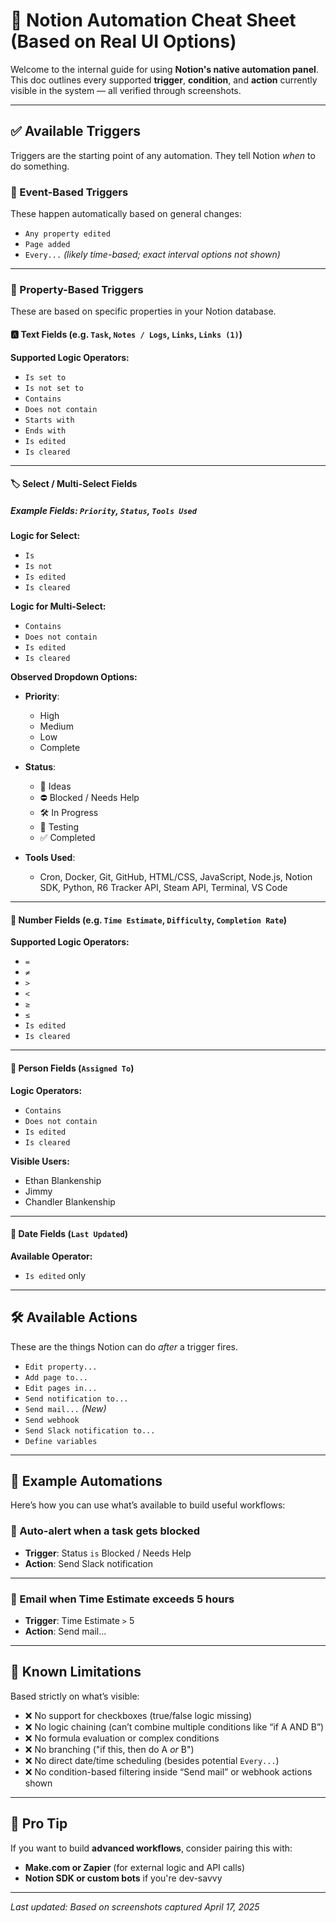 # 📘 Notion Automation Cheat Sheet (Based on Real UI Options)

Welcome to the internal guide for using **Notion's native automation panel**. This doc outlines every supported **trigger**, **condition**, and **action** currently visible in the system — all verified through screenshots.

---

## ✅ Available Triggers

Triggers are the starting point of any automation. They tell Notion *when* to do something.

### 🔄 Event-Based Triggers

These happen automatically based on general changes:

- `Any property edited`
- `Page added`
- `Every...` *(likely time-based; exact interval options not shown)*

---

### 🧱 Property-Based Triggers

These are based on specific properties in your Notion database.

#### 🅰️ Text Fields (e.g. `Task`, `Notes / Logs`, `Links`, `Links (1)`)

**Supported Logic Operators:**

- `Is set to`
- `Is not set to`
- `Contains`
- `Does not contain`
- `Starts with`
- `Ends with`
- `Is edited`
- `Is cleared`

---

#### 🏷️ Select / Multi-Select Fields

##### Example Fields: `Priority`, `Status`, `Tools Used`

**Logic for Select:**

- `Is`
- `Is not`
- `Is edited`
- `Is cleared`

**Logic for Multi-Select:**

- `Contains`
- `Does not contain`
- `Is edited`
- `Is cleared`

**Observed Dropdown Options:**

- **Priority**:
  - High
  - Medium
  - Low
  - Complete

- **Status**:
  - 🧠 Ideas
  - ⛔ Blocked / Needs Help
  - 🛠 In Progress
  - 🧪 Testing
  - ✅ Completed

- **Tools Used**:
  - Cron, Docker, Git, GitHub, HTML/CSS, JavaScript, Node.js, Notion SDK, Python, R6 Tracker API, Steam API, Terminal, VS Code

---

#### 🔢 Number Fields (e.g. `Time Estimate`, `Difficulty`, `Completion Rate`)

**Supported Logic Operators:**

- `=`
- `≠`
- `>`
- `<`
- `≥`
- `≤`
- `Is edited`
- `Is cleared`

---

#### 👥 Person Fields (`Assigned To`)

**Logic Operators:**

- `Contains`
- `Does not contain`
- `Is edited`
- `Is cleared`

**Visible Users:**

- Ethan Blankenship
- Jimmy
- Chandler Blankenship

---

#### 📅 Date Fields (`Last Updated`)

**Available Operator:**

- `Is edited` only

---

## 🛠️ Available Actions

These are the things Notion can do *after* a trigger fires.

- `Edit property...`
- `Add page to...`
- `Edit pages in...`
- `Send notification to...`
- `Send mail...` *(New)*
- `Send webhook`
- `Send Slack notification to...`
- `Define variables`

---

## 🧪 Example Automations

Here’s how you can use what’s available to build useful workflows:

### 🔔 Auto-alert when a task gets blocked

- **Trigger**: Status `is` Blocked / Needs Help
- **Action**: Send Slack notification

---

### 📧 Email when Time Estimate exceeds 5 hours

- **Trigger**: Time Estimate `>` 5
- **Action**: Send mail...

---

## 🚫 Known Limitations

Based strictly on what’s visible:

- ❌ No support for checkboxes (true/false logic missing)
- ❌ No logic chaining (can’t combine multiple conditions like “if A AND B”)
- ❌ No formula evaluation or complex conditions
- ❌ No branching ("if this, then do A *or* B")
- ❌ No direct date/time scheduling (besides potential `Every...`)
- ❌ No condition-based filtering inside “Send mail” or webhook actions shown

---

## 🧠 Pro Tip

If you want to build **advanced workflows**, consider pairing this with:
- **Make.com or Zapier** (for external logic and API calls)
- **Notion SDK or custom bots** if you're dev-savvy

---

_Last updated: Based on screenshots captured April 17, 2025_
